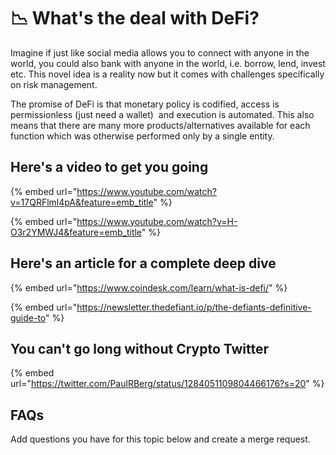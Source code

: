 # 📉 What's the deal with DeFi?

Imagine if just like social media allows you to connect with anyone in the world, you could also bank with anyone in the world, i.e. borrow, lend, invest etc. This novel idea is a reality now but it comes with challenges specifically on risk management.

The promise of DeFi is that monetary policy is codified, access is permissionless (just need a wallet)  and execution is automated. This also means that there are many more products/alternatives available for each function which was otherwise performed only by a single entity.

## Here's a video to get you going

{% embed url="https://www.youtube.com/watch?v=17QRFlml4pA&feature=emb_title" %}

{% embed url="https://www.youtube.com/watch?v=H-O3r2YMWJ4&feature=emb_title" %}

## Here's an article for a complete deep dive

{% embed url="https://www.coindesk.com/learn/what-is-defi/" %}

{% embed url="https://newsletter.thedefiant.io/p/the-defiants-definitive-guide-to" %}

## You can't go long without Crypto Twitter

{% embed url="https://twitter.com/PaulRBerg/status/1284051109804466176?s=20" %}

## FAQs

Add questions you have for this topic below and create a merge request.

